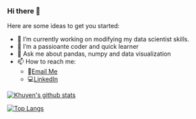 ### Hi there 👋

<!--
**zar373/zar373** is a ✨ _special_ ✨ repository because its `README.md` (this file) appears on your GitHub profile.
- 👯 I’m looking to collaborate on ...
- 🤔 I’m looking for help with ...
- 😄 Pronouns: ...
- ⚡ Fun fact: ...
-->

Here are some ideas to get you started:

- 🔭 I’m currently working on modifying my data scientist skills.
- 🌱 I’m a passioante coder and quick learner
- 💬 Ask me about pandas, numpy and data visualization
- 📫 How to reach me:
   - :email:[Email Me](zargul.ansari373@gmail.com)
   - :computer:[LinkedIn](https://www.linkedin.com/in/zargul-ansari/)



[![Khuyen's github stats](https://github-readme-stats.vercel.app/api?username=zar373&count_private=true&show_icons=true&theme=radical&hide_rank=false)](https://github.com/anuraghazra/github-readme-stats)


[![Top Langs](https://github-readme-stats.vercel.app/api/top-langs/?username=zar373)](https://github.com/anuraghazra/github-readme-stats)
